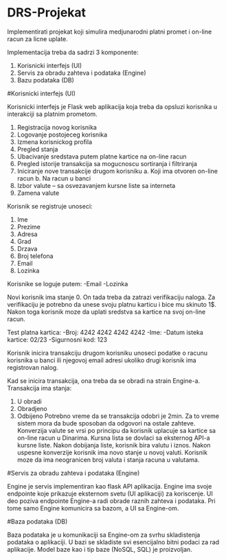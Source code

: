 # DRS-Projekat

Implementirati projekat koji simulira medjunarodni platni promet i on-line racun za licne uplate.

Implementacija treba da sadrzi 3 komponente:

1. Korisnicki interfejs (UI)
2. Servis za obradu zahteva i podataka (Engine)
3. Bazu podataka (DB)

#Korisnicki interfejs (UI)

Korisnicki interfejs je Flask web aplikacija koja treba da opsluzi korisnika u interakciji sa 
platnim prometom.

1. Registracija novog korisnika
2. Logovanje postojeceg korisnika
3. Izmena korisnickog profila
4. Pregled stanja
5. Ubacivanje sredstava putem platne kartice na on-line racun
6. Pregled istorije transakcija sa mogucnoscu sortiranja i filtriranja
7. Iniciranje nove transakcije drugom korisniku
   a. Koji ima otvoren on-line racun
   b. Na racun u banci
8. Izbor valute – sa osvezavanjem kursne liste sa interneta
9. Zamena valute

Korisnik se registruje unoseci:
1. Ime
2. Prezime
3. Adresa
4. Grad
5. Drzava
6. Broj telefona
7. Email
8. Lozinka

Korisnike se loguje putem:
  -Email
  -Lozinka

Novi korisnik ima stanje 0. On tada treba da zatrazi verifikaciju naloga. Za verifikaciju je
potrebno da unese svoju platnu karticu i bice mu skinuto 1$. Nakon toga korisnik moze da
uplati sredstva sa kartice na svoj on-line racun.

Test platna kartica:
 -Broj: 4242 4242 4242 4242
 -Ime: <Ime Korisnika>
 -Datum isteka kartice: 02/23
 -Sigurnosni kod: 123

Korisnik inicira transakciju drugom korisniku unoseci podatke o racunu korisnika u banci ili
njegovoj email adresi ukoliko drugi korisnik ima registrovan nalog.

Kad se inicira transakcija, ona treba da se obradi na strain Engine-a. Transakcija ima stanja:
1. U obradi
2. Obradjeno
3. Odbijeno
Potrebno vreme da se transakcija odobri je 2min. Za to vreme sistem mora da bude sposoban da
odgovori na ostale zahteve. Konverzija valute se vrsi po principu da korisnik uplacuje sa 
kartice sa on-line racun u Dinarima. Kursna lista se dovlaci sa eksternog API-a kursne liste.
Nakon dobijanja liste, korisnik bira valutu i iznos. Nakon uspesne konverzije korisnik ima 
novo stanje u novoj valuti. Korisnik moze da ima neogranicen broj valuta i stanja racuna u valutama.

#Servis za obradu zahteva i podataka (Engine)

Engine je servis implementiran kao flask API aplikacija. Engine ima svoje endpointe koje
prikazuje eksternom svetu (UI aplikaciji) za koriscenje. UI deo poziva endpointe Engine-a radi
obrade raznih zahteva i podataka. Pri tome samo Engine komunicira sa bazom, a UI sa Engine-om.

#Baza podataka (DB)

Baza podataka je u komunikaciji sa Engine-om za svrhu skladistenja podataka o aplikaciji. 
U bazi se skladiste svi esencijalno bitni podaci za rad aplikacije. Model baze kao i tip
baze (NoSQL, SQL) je proizvoljan.